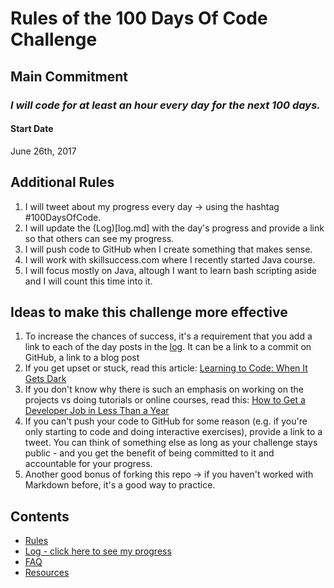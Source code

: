 # Rules of the 100 Days Of Code Challenge

## Main Commitment
### *I will code for at least an hour every day for the next 100 days.*

#### Start Date
June 26th, 2017

## Additional Rules
1. I will tweet about my progress every day -> using the hashtag #100DaysOfCode.
2. I will update the (Log)[log.md] with the day's progress and provide a link so that others can see my progress.
3. I will push code to GitHub when I create something that makes sense.
4. I will work with skillsuccess.com where I recently started Java course.
5. I will focus mostly on Java, altough I want to learn bash scripting aside and I will count this time into it.


## Ideas to make this challenge more effective
1. To increase the chances of success, it's a requirement that you add a link to each of the day posts in the [log](log.md). It can be a link to a commit on GitHub, a link to a blog post
2. If you get upset or stuck, read this article: [Learning to Code: When It Gets Dark](https://medium.freecodecamp.com/learning-to-code-when-it-gets-dark-e485edfb58fd)
3. If you don't know why there is such an emphasis on working on the projects vs doing tutorials or online courses, read this: [How to Get a Developer Job in Less Than a Year](https://medium.freecodecamp.com/how-to-get-a-developer-job-in-less-than-a-year-c27bbfe71645)
4. If you can't push your code to GitHub for some reason (e.g. if you're only starting to code and doing interactive exercises), provide a link to a tweet. You can think of something else as long as your challenge stays public - and you get the benefit of being committed to it and accountable for your progress.
5. Another good bonus of forking this repo -> if you haven't worked with Markdown before, it's a good way to practice.

## Contents
* [Rules](rules.md)
* [Log - click here to see my progress](log.md)
* [FAQ](FAQ.md)
* [Resources](resources.md)
